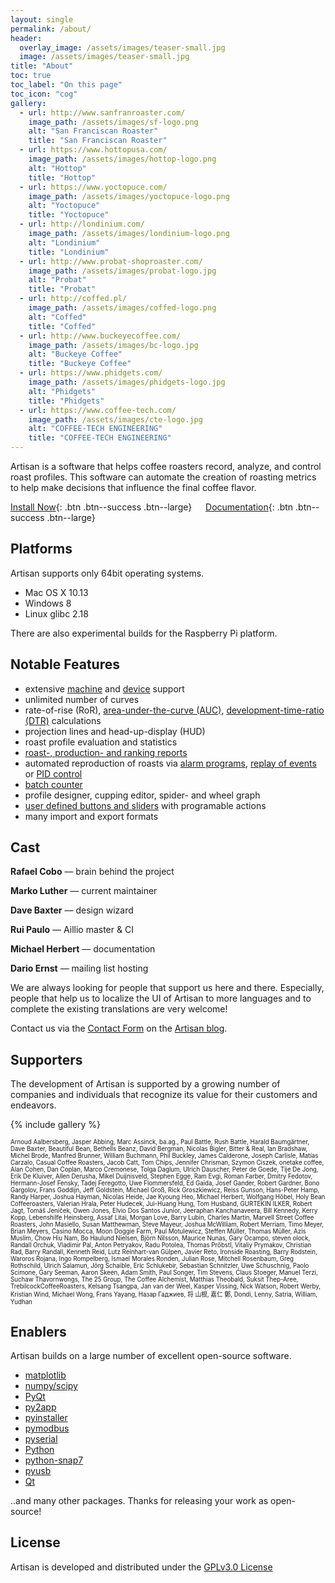 ```yaml
---
layout: single
permalink: /about/
header:
  overlay_image: /assets/images/teaser-small.jpg
  image: /assets/images/teaser-small.jpg
title: "About"
toc: true
toc_label: "On this page"
toc_icon: "cog"
gallery:
  - url: http://www.sanfranroaster.com/
    image_path: /assets/images/sf-logo.png
    alt: "San Franciscan Roaster"
    title: "San Franciscan Roaster"
  - url: https://www.hottopusa.com/
    image_path: /assets/images/hottop-logo.png
    alt: "Hottop"
    title: "Hottop"
  - url: https://www.yoctopuce.com/
    image_path: /assets/images/yoctopuce-logo.png
    alt: "Yoctopuce"
    title: "Yoctopuce"
  - url: http://londinium.com/
    image_path: /assets/images/londinium-logo.png
    alt: "Londinium"
    title: "Londinium"
  - url: http://www.probat-shoproaster.com/
    image_path: /assets/images/probat-logo.jpg
    alt: "Probat"
    title: "Probat"
  - url: http://coffed.pl/
    image_path: /assets/images/coffed-logo.png
    alt: "Coffed"
    title: "Coffed"
  - url: http://www.buckeyecoffee.com/
    image_path: /assets/images/bc-logo.jpg
    alt: "Buckeye Coffee"
    title: "Buckeye Coffee"
  - url: https://www.phidgets.com/
    image_path: /assets/images/phidgets-logo.jpg
    alt: "Phidgets"
    title: "Phidgets"
  - url: https://www.coffee-tech.com/
    image_path: /assets/images/cte-logo.jpg
    alt: "COFFEE-TECH ENGINEERING"
    title: "COFFEE-TECH ENGINEERING"
---
```


Artisan is a software that helps coffee roasters record, analyze, and control roast profiles. This software can automate the creation of roasting metrics to help make decisions that influence the final coffee flavor.


[Install Now](https://github.com/artisan-roaster-scope/artisan/releases/latest){: .btn .btn--success .btn--large}
&emsp; [Documentation](/doc/){: .btn .btn--success .btn--large}

## Platforms

Artisan supports only 64bit operating systems.

* Mac OS X 10.13
* Windows 8
* Linux glibc 2.18

There are also experimental builds for the Raspberry Pi platform.

## Notable Features

- extensive [machine](/machines/) and [device](/devices/) support
- unlimited number of curves
- rate-of-rise (RoR), [area-under-the-curve (AUC)](https://artisan-roasterscope.blogspot.de/2016/11/area-under-curve-auc.html), [development-time-ratio (DTR)](https://artisan-roasterscope.blogspot.de/2017/02/roast-phases-statistics-and-phases-lcds.html) calculations
- projection lines and head-up-display (HUD)
- roast profile evaluation and statistics
- [roast-, production- and ranking reports](https://artisan-roasterscope.blogspot.de/2016/03/artisan-v099.html)
- automated reproduction of roasts via [alarm programs](http://artisan-roasterscope.blogspot.de/2013/03/alarms.html), [replay of events](https://artisan-roasterscope.blogspot.de/2017/10/profile-templates.html) or [PID control](https://artisan-roasterscope.blogspot.de/2016/11/pid-control.html)
- [batch counter](https://artisan-roasterscope.blogspot.de/2015/07/batch-counter.html)
- profile designer, cupping editor, spider- and wheel graph
- [user defined buttons and sliders](http://artisan-roasterscope.blogspot.de/2013/02/events-buttons-and-palettes.html) with programable actions
- many import and export formats

## Cast

__Rafael Cobo__ –– brain behind the project

__Marko Luther__ –– current maintainer

__Dave Baxter__ –– design wizard

__Rui Paulo__ –– Aillio master & CI

__Michael Herbert__ –– documentation

__Dario Ernst__ –– mailing list hosting

We are always looking for people that support us here and there. Especially, people that help us to localize the UI of Artisan to more languages and to complete the existing translations are very welcome!

Contact us via the [Contact Form](https://artisan-roasterscope.blogspot.it/p/contact-me.html) on the [Artisan blog](https://artisan-roasterscope.blogspot.it).

## Supporters

The development of Artisan is supported by a growing number of companies and individuals that recognize its value for their customers and endeavors.

{% include gallery %}

<sub><sup>
Arnoud Aalbersberg, Jasper Abbing, Marc Assinck, ba.ag., Paul Battle, Rush Battle, Harald Baumgärtner, Dave Baxter, Beautiful Bean, Bethells Beanz, David Bergman, Nicolas Bigler, Bitter & Real, Ian Bradshaw, Michel Brode, Manfred Brunner, William Buchmann, Phil Buckley, James Calderone, Joseph Carlisle, Matías Carzalo, Casual Coffee Roasters, Jacob Catt, Tom Chips, Jennifer Chrisman, Szymon Ciszek, onetake coffee, Alan Cohen, Dan Coplan, Marco Cremonese, Tolga Daglum, Ulrich Dauscher, Peter de Goede, Tije De Jong, Erik De Kluiver, Allen Derusha, Mikel Duijnisveld, Stephen Egge, Ram Evgi, Roman Farber, Dmitry Fedotov, Hermann-Josef Fensky, Tadej Feregotto, Uwe Flommersfeld, Ed Gaida, Josef Gander, Robert Gardner, Bono Gargolov, Frans Goddijn, Jeff Goldstein, Michael Groß, Rick Groszkiewicz, Reiss Gunson, Hans-Peter Hamp, Randy Harper, Joshua Hayman, Nicolas Heide, Jae Kyoung Heo, Michael Herbert, Wolfgang Höbel, Holy Bean Coffeeroasters, Valerian Hrala, Peter Hudecek, Jui-Huang Hung, Tom Husband, GURTEKIN ILKER, Robert Jagt, Tomáš Jeníček, Owen Jones, Elvio Dos Santos Junior, Jeeraphan Kanchanaveera, Bill Kennedy, Kerry Kopp, Lebenshilfe Heinsberg, Assaf Litai, Morgan Love, Barry Lubin, Charles Martin, Marvell Street Coffee Roasters, John Masiello, Susan Matthewman, Steve Mayeur, Joshua McWilliam, Robert Merriam, Timo Meyer, Brian Meyers, Casino Mocca, Moon Doggie Farm, Paul Motulewicz, Steffen Müller, Thomas Müller, Azis Muslim, Chow Hiu Nam, Bo Haulund Nielsen, Björn Nilsson, Maurice Nunas, Gary Ocampo, steven olock, Randall Orchuk, Vladimir Pal, Anton Petryakov, Radu Potolea, Thomas Pröbstl, Vitaliy Prymakov, Christian Rad, Barry Randall, Kenneth Reid, Lutz Reinhart-van Gülpen, Javier Reto, Ironside Roasting, Barry Rodstein, Waroros Rojana, Ingo Rompelberg, Ismael Morales Ronden, Julian Rose, Mitchell Rosenbaum, Greg Rothschild, Ulrich Salamun, Jörg Schaible, Eric Schlukebir, Sebastian Schnitzler, Uwe Schuschnig, Paolo Scimone, Gary Seeman, Aaron Skeen, Adam Smith, Paul Songer, Tim Stevens, Claus Stoeger, Manuel Terzi, Suchaw Thavornwongs, The 25 Group, The Coffee Alchemist, Matthias Theobald, Suksit Thep-Aree, TrebilcockCoffeeRoasters, Kelsang Tsangpa, Jan van der Weel, Kasper Vissing, Nick Watson, Robert Werby, Kristian Wind, Michael Wong, Frans Yayang, Назар Гаджиев, 将 山根, 嘉仁 鄭, Dondi, Lenny, Satria, William, Yudhan</sup></sub>


## Enablers

Artisan builds on a large number of excellent open-source software.

* [matplotlib](https://matplotlib.org)
* [numpy/scipy](https://www.scipy.org)
* [PyQt](https://riverbankcomputing.com)
* [py2app](https://bitbucket.org/ronaldoussoren/py2app)
* [pyinstaller](https://www.pyinstaller.org)
* [pymodbus](https://github.com/riptideio/pymodbus)
* [pyserial](https://github.com/pyserial/pyserial)
* [Python](https://www.python.org)
* [python-snap7](https://github.com/gijzelaerr/python-snap7)
* [pyusb](https://github.com/pyusb/pyusb)
* [Qt](https://www.qt.io)

..and many other packages. Thanks for releasing your work as open-source!

## License

Artisan is developed and distributed under the [GPLv3.0 License](http://www.gnu.org/copyleft/gpl.html)


